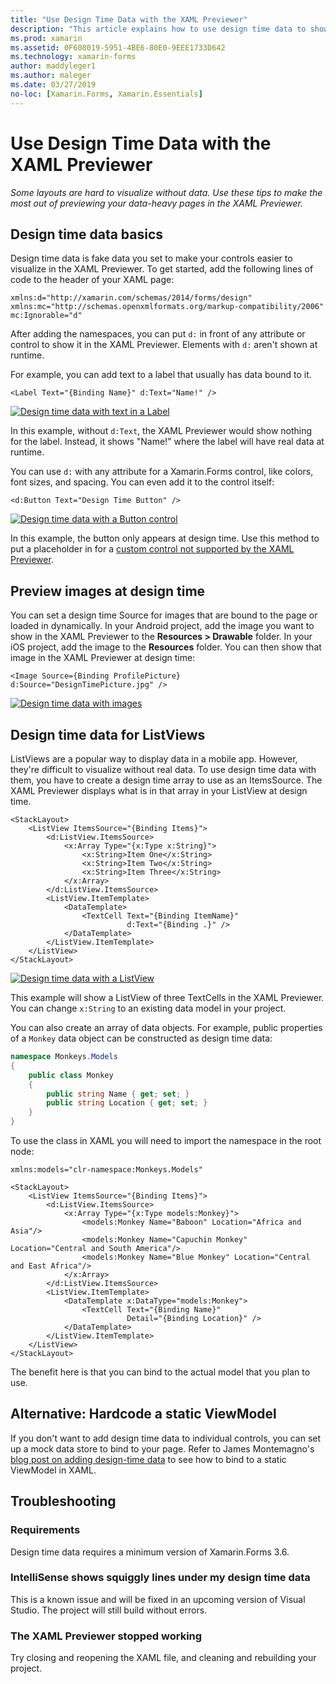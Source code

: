 ```yaml
---
title: "Use Design Time Data with the XAML Previewer"
description: "This article explains how to use design time data to show data-heavy layouts in the XAML Previewer without running your app."
ms.prod: xamarin
ms.assetid: 0F608019-5951-4BE6-80E0-9EEE1733D642
ms.technology: xamarin-forms
author: maddyleger1
ms.author: maleger
ms.date: 03/27/2019
no-loc: [Xamarin.Forms, Xamarin.Essentials]
---
```


# Use Design Time Data with the XAML Previewer

_Some layouts are hard to visualize without data. Use these tips to make the most out of previewing your data-heavy pages in the XAML Previewer._

## Design time data basics

Design time data is fake data you set to make your controls easier to visualize in the XAML Previewer. To get started, add the following lines of code to the header of your XAML page:

```xaml
xmlns:d="http://xamarin.com/schemas/2014/forms/design"
xmlns:mc="http://schemas.openxmlformats.org/markup-compatibility/2006"
mc:Ignorable="d"
```

After adding the namespaces, you can put `d:` in front of any attribute or control to show it in the XAML Previewer. Elements with `d:` aren't shown at runtime.

For example, you can add text to a label that usually has data bound to it.

```xaml
<Label Text="{Binding Name}" d:Text="Name!" />
```

[![Design time data with text in a Label](xaml-previewer-images/designtimedata-label-sm.png "Design time data with text a Label")](xaml-previewer-images/designtimedata-label-lg.png#lightbox)

In this example, without `d:Text`, the XAML Previewer would show nothing for the label. Instead, it shows "Name!" where the label will have real data at runtime.

You can use `d:` with any attribute for a Xamarin.Forms control, like colors, font sizes, and spacing. You can even add it to the control itself:

```xaml
<d:Button Text="Design Time Button" />
```

[![Design time data with a Button control](xaml-previewer-images/designtimedata-controls-sm.png "Design time data with a Button control")](xaml-previewer-images/designtimedata-controls-lg.png#lightbox)

In this example, the button only appears at design time. Use this method to put a placeholder in for a [custom control not supported by the XAML Previewer](render-custom-controls.md).

## Preview images at design time

You can set a design time Source for images that are bound to the page or loaded in dynamically. In your Android project, add the image you want to show in the XAML Previewer to the **Resources > Drawable** folder. In your iOS project, add the image to the **Resources** folder. You can then show that image in the XAML Previewer at design time:

```xaml
<Image Source={Binding ProfilePicture} d:Source="DesignTimePicture.jpg" />
```

[![Design time data with images](xaml-previewer-images/designtimedata-image-sm.png "Design time data with iamges")](xaml-previewer-images/designtimedata-image-lg.png#lightbox)

## Design time data for ListViews

ListViews are a popular way to display data in a mobile app. However, they're difficult to visualize without real data. To use design time data with them, you have to create a design time array to use as an ItemsSource. The XAML Previewer displays what is in that array in your ListView at design time.

```xaml
<StackLayout>
    <ListView ItemsSource="{Binding Items}">
        <d:ListView.ItemsSource>
            <x:Array Type="{x:Type x:String}">
                <x:String>Item One</x:String>
                <x:String>Item Two</x:String>
                <x:String>Item Three</x:String>
            </x:Array>
        </d:ListView.ItemsSource>
        <ListView.ItemTemplate>
            <DataTemplate>
                <TextCell Text="{Binding ItemName}"
                          d:Text="{Binding .}" />
            </DataTemplate>
        </ListView.ItemTemplate>
    </ListView>
</StackLayout>
```

[![Design time data with a ListView](xaml-previewer-images/designtimedata-itemssource-sm.png "Design time data with a ListView")](xaml-previewer-images/designtimedata-itemssource-lg.png#lightbox)

This example will show a ListView of three TextCells in the XAML Previewer. You can change `x:String` to an existing data model in your project.

You can also create an array of data objects. For example, public properties of a `Monkey` data object can be constructed as design time data:

```csharp
namespace Monkeys.Models
{
    public class Monkey
    {
        public string Name { get; set; }
        public string Location { get; set; }
    }
}
```

To use the class in XAML you will need to import the namespace in the root node:

```xaml
xmlns:models="clr-namespace:Monkeys.Models"
```

```xaml
<StackLayout>
    <ListView ItemsSource="{Binding Items}">
        <d:ListView.ItemsSource>
            <x:Array Type="{x:Type models:Monkey}">
                <models:Monkey Name="Baboon" Location="Africa and Asia"/>
                <models:Monkey Name="Capuchin Monkey" Location="Central and South America"/>
                <models:Monkey Name="Blue Monkey" Location="Central and East Africa"/>
            </x:Array>
        </d:ListView.ItemsSource>
        <ListView.ItemTemplate>
            <DataTemplate x:DataType="models:Monkey">
                <TextCell Text="{Binding Name}"
                          Detail="{Binding Location}" />
            </DataTemplate>
        </ListView.ItemTemplate>
    </ListView>
</StackLayout>
```

The benefit here is that you can bind to the actual model that you plan to use.

## Alternative: Hardcode a static ViewModel

If you don't want to add design time data to individual controls, you can set up a mock data store to bind to your page. Refer to James Montemagno's [blog post on adding design-time data](https://montemagno.com/xamarin-forms-design-time-data-tips-best-practices/) to see how to bind to a static ViewModel in XAML.

## Troubleshooting

### Requirements

Design time data requires a minimum version of Xamarin.Forms 3.6.

### IntelliSense shows squiggly lines under my design time data

This is a known issue and will be fixed in an upcoming version of Visual Studio. The project will still build without errors.

### The XAML Previewer stopped working

Try closing and reopening the XAML file, and cleaning and rebuilding your project.
